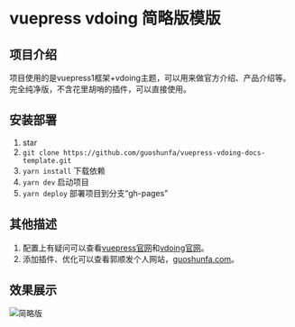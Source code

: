 # vuepress vdoing 简略版模版

## 项目介绍

项目使用的是vuepress1框架+vdoing主题，可以用来做官方介绍、产品介绍等。完全纯净版，不含花里胡哨的插件，可以直接使用。

## 安装部署

1. star
2. `git clone https://github.com/guoshunfa/vuepress-vdoing-docs-template.git`
2. `yarn install` 下载依赖
3. `yarn dev` 启动项目
4. `yarn deploy` 部署项目到分支“gh-pages”

## 其他描述

1. 配置上有疑问可以查看[vuepress官网](https://v1.vuepress.vuejs.org/zh/)和[vdoing官网](https://doc.xugaoyi.com/)。
2. 添加插件、优化可以查看郭顺发个人网站，[guoshunfa.com](https://guoshunfa.com/)。

## 效果展示

![简略版](https://pic.guoshunfa.com/20250121/20250219095410440.png)
